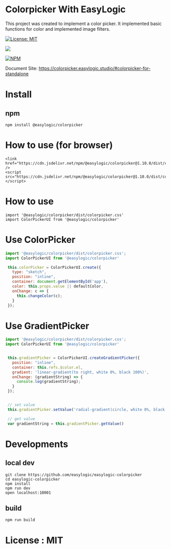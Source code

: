 # Colorpicker With EasyLogic


This project was created to implement a color picker. It implemented basic functions for color and implemented image filters.

[![License: MIT](https://img.shields.io/badge/License-MIT-yellow.svg)](https://opensource.org/licenses/MIT)

[![](https://data.jsdelivr.com/v1/package/npm/easylogic-colorpicker/badge)](https://www.jsdelivr.com/package/npm/easylogic-colorpicker)

[![NPM](https://nodei.co/npm/@easylogic/colorpicker.png)](https://npmjs.org/package/@easylogic/colorpicker)

Document Site: https://colorpicker.easylogic.studio/#colorpicker-for-standalone


# Install 

## npm 

```npm
npm install @easylogic/colorpicker
```

   
# How to use (for  browser) 

```
<link href="https://cdn.jsdelivr.net/npm/@easylogic/colorpicker@1.10.0/dist/colorpicker.css" />
<script src="https://cdn.jsdelivr.net/npm/@easylogic/colorpicker@1.10.0/dist/colorpicker.min.js"></script>
```

# How to use 
 
```
import '@easylogic/colorpicker/dist/colorpicker.css'
import ColorPickerUI from '@easylogic/colorpicker' 
```


# Use ColorPicker 

```js
import '@easylogic/colorpicker/dist/colorpicker.css';
import ColorPickerUI from '@easylogic/colorpicker'

 this.colorPicker = ColorPickerUI.create({
   type: "sketch",
   position: "inline",
   container: document.getElementById('app'),
   color: this.props.value || defaultColor,
   onChange: c => {
     this.changeColor(c);
   }
 });

```

# Use GradientPicker 

```js
import '@easylogic/colorpicker/dist/colorpicker.css';
import ColorPickerUI from '@easylogic/colorpicker'


 this.gradientPicker = ColorPickerUI.createGradientPicker({
   position: "inline",
   container: this.refs.$color.el,
   gradient: 'linear-gradient(to right, white 0%, black 100%)',
   onChange: (gradientString) => {
     console.log(gradientString);
   }
 });


 // set value 
 this.gradientPicker.setValue('radial-gradient(circle, white 0%, black 100%'));

 // get value
 var gradientString = this.gradientPicker.getValue()

```


# Developments 

## local dev 

```
git clone https://github.com/easylogic/easylogic-colorpicker
cd easylogic-colorpicker
npm install 
npm run dev 
open localhost:10001 
```

## build 

```
npm run build 
```

# License : MIT 
